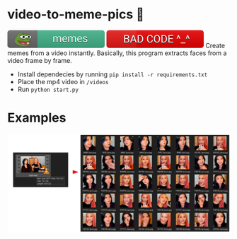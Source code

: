 # video-to-meme-pics 🤡
<span>
<img src="badge1.svg"/> 
<img src="badge2.svg"/> 
</span>
Create memes from a video instantly. Basically, this program extracts faces from a video frame by frame.

- Install dependecies by running `pip install -r requirements.txt`
- Place the mp4 video in `/videos`
- Run `python start.py`

# Examples
<img src="example1.jpg"/>